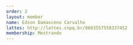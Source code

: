 ```yaml
---
order: 2
layout: member
name: Edson Damasceno Carvalho
lattes: http://lattes.cnpq.br/8683557558337452
membership: Mestrando
---
```

